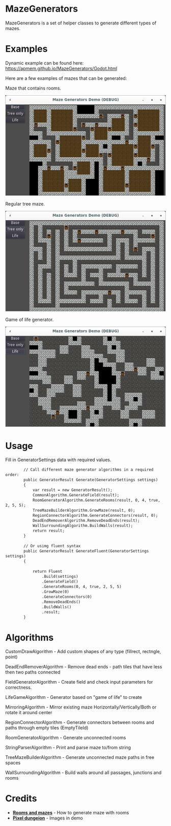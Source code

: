MazeGenerators
==========

MazeGenerators is a set of helper classes to generate different types of mazes.

Examples
==========

Dynamic example can be found here: https://apmem.github.io/MazeGenerators/Godot.html

Here are a few examples of mazes that can be generated:

Maze that contains rooms.

![](https://github.com/ApmeM/MazeGenerators/raw/main/Images/RoomMazeGenerator.png)

Regular tree maze.

![](https://github.com/ApmeM/MazeGenerators/raw/main/Images/TreeMazeGenerator.png)

Game of life generator.

![](https://github.com/ApmeM/MazeGenerators/raw/main/Images/GameOfLifeGnerator.png)

Usage
==========

Fill in GeneratorSettings data with required values.

```
        // Call different maze generator algorithms in a required order:
        public GeneratorResult Generate(GeneratorSettings settings)
        {
            var result = new GeneratorResult();
            CommonAlgorithm.GenerateField(result);
            RoomGeneratorAlgorithm.GenerateRooms(result, 0, 4, true, 2, 5, 5);
            TreeMazeBuilderAlgorithm.GrowMaze(result, 0);
            RegionConnectorAlgorithm.GenerateConnectors(result, 0);
            DeadEndRemoverAlgorithm.RemoveDeadEnds(result);
            WallSurroundingAlgorithm.BuildWalls(result);
            return result;
        }

        // Or usimg fluent syntax
        public GeneratorResult GenerateFluent(GeneratorSettings settings)
        {
            
            return Fluent
                .Build(settings)
                .GenerateField()
                .GenerateRooms(0, 4, true, 2, 5, 5)
                .GrowMaze(0)
                .GenerateConnectors(0)
                .RemoveDeadEnds()
                .BuildWalls()
                .result;
        }
```

Algorithms
==========

CustomDrawAlgorithm - Add custom shapes of any type (fillrect, rectngle, point)

DeadEndRemoverAlgorithm - Remove dead ends - path tiles that have less then two paths connected

FieldGeneratorAlgorithm - Create field and check input parameters for correctness.

LifeGameAlgorithm - Generator based on "game of life" to create

MirroringAlgorithm - Mirror existing maze Horizontally/Vertically/Both or rotate it around center

RegionConnectorAlgorithm - Generate connectors between rooms and paths through empty tiles (EmptyTileId)

RoomGeneratorAlgorithm - Generate unconnected rooms

StringParserAlgorithm - Print and parse maze to/from string

TreeMazeBuilderAlgorithm - Generate unconnected maze paths in free spaces

WallSurroundingAlgorithm - Build walls around all passages, junctions and rooms

Credits
==========

- [**Rooms and mazes**](https://journal.stuffwithstuff.com/2014/12/21/rooms-and-mazes/) - How to generate maze with rooms
- [**Pixel dungeion**](https://github.com/watabou/pixel-dungeon) - Images in demo
